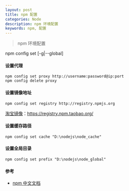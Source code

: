 ```yaml
---
layout: post
title: npm 配置
categories: Node
description: npm 环境配置
keywords: npm, 配置
---
```


> npm 环境配置

npm config set <key> <value> [-g|--global]

#### 设置代理

```
npm config set proxy http://username:password@ip:port
npm config delete proxy
```

#### 设置镜像地址

```
npm config set registry http://registry.npmjs.org
```

[淘宝镜像](https://npm.taobao.org/)：https://registry.npm.taobao.org/

#### 设置缓存路径

```
npm config set cache "D:\nodejs\node_cache"
```

#### 设置全局目录

```
npm config set prefix "D:\nodejs\node_global"
```

#### 参考

- [npm 中文文档](https://www.npmjs.com.cn/)